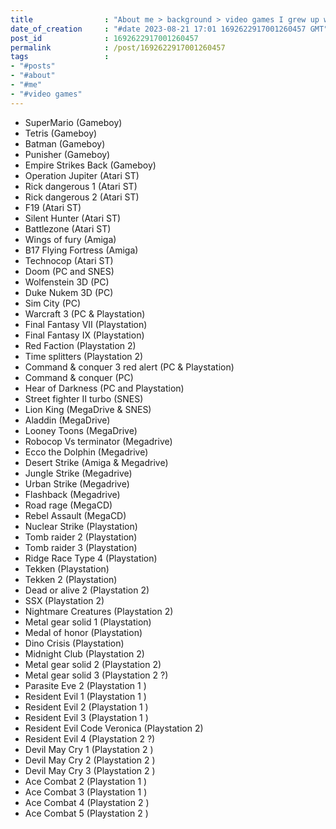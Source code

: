```yaml
---
title                : "About me > background > video games I grew up with"
date_of_creation     : "#date 2023-08-21 17:01 1692622917001260457 GMT"
post_id              : 1692622917001260457
permalink            : /post/1692622917001260457
tags                 : 
- "#posts"
- "#about"
- "#me"
- "#video games"
---
```


- SuperMario (Gameboy)
- Tetris (Gameboy)
- Batman (Gameboy)
- Punisher (Gameboy)
- Empire Strikes Back (Gameboy)
- Operation Jupiter (Atari ST)
- Rick dangerous 1 (Atari ST)
- Rick dangerous 2 (Atari ST)
- F19 (Atari ST)
- Silent Hunter (Atari ST)
- Battlezone (Atari ST)
- Wings of fury (Amiga)
- B17 Flying Fortress (Amiga)
- Technocop (Atari ST)
- Doom (PC and SNES)
- Wolfenstein 3D (PC)
- Duke Nukem 3D (PC)
- Sim City (PC)
- Warcraft 3 (PC & Playstation)
- Final Fantasy VII (Playstation)
- Final Fantasy IX (Playstation)
- Red Faction (Playstation 2)
- Time splitters (Playstation 2)
- Command & conquer 3 red alert (PC & Playstation)
- Command & conquer (PC)
- Hear of Darkness (PC and Playstation)
- Street fighter II turbo (SNES)
- Lion King (MegaDrive & SNES)
- Aladdin (MegaDrive)
- Looney Toons (MegaDrive)
- Robocop Vs terminator (Megadrive)
- Ecco the Dolphin (Megadrive)
- Desert Strike (Amiga & Megadrive)
- Jungle Strike (Megadrive)
- Urban Strike (Megadrive)
- Flashback (Megadrive)
- Road rage (MegaCD)
- Rebel Assault (MegaCD) 
- Nuclear Strike (Playstation)
- Tomb raider 2 (Playstation)
- Tomb raider 3 (Playstation)
- Ridge Race Type 4 (Playstation)
- Tekken (Playstation)
- Tekken 2 (Playstation)
- Dead or alive 2 (Playstation 2)
- SSX (Playstation 2)
- Nightmare Creatures (Playstation 2)
- Metal gear solid 1 (Playstation)
- Medal of honor (Playstation)
- Dino Crisis (Playstation)
- Midnight Club (Playstation 2)
- Metal gear solid 2 (Playstation 2)
- Metal gear solid 3 (Playstation 2 ?)
- Parasite Eve 2 (Playstation 1 )
- Resident Evil 1 (Playstation 1 )
- Resident Evil 2 (Playstation 1 )
- Resident Evil 3 (Playstation 1 )
- Resident Evil Code Veronica (Playstation 2)
- Resident Evil 4 (Playstation 2 ?)
- Devil May Cry 1 (Playstation 2 )
- Devil May Cry 2 (Playstation 2 )
- Devil May Cry 3 (Playstation 2 )
- Ace Combat 2 (Playstation 1 )
- Ace Combat 3 (Playstation 1 )
- Ace Combat 4 (Playstation 2 )
- Ace Combat 5 (Playstation 2 )
